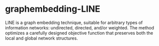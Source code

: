 # graphembedding-LINE
LINE is a graph embedding technique, suitable for arbitrary types of information networks: undirected, directed, and/or weighted. The method optimizes a carefully designed objective function that preserves both the local and global network structures.
